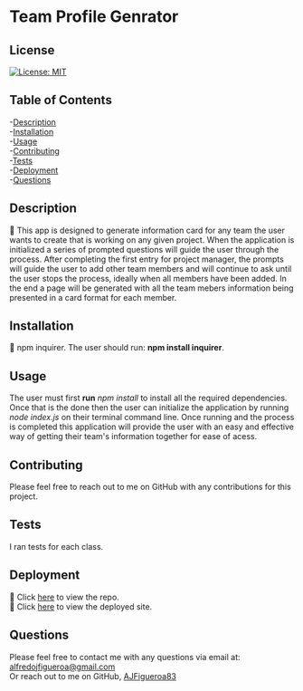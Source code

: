 # Team Profile Genrator
## License
[![License: MIT](https://img.shields.io/badge/License-MIT-yellow.svg)](https://opensource.org/licenses/MIT)
    

## Table of Contents

-[Description](#description)  
-[Installation](#installation)  
-[Usage](##usage)  
-[Contributing](#contributing)  
-[Tests](#tests)  
-[Deployment](#deployment)  
-[Questions](#questions)  


## Description

🔎 This app is designed to generate information card for any team the user wants to create that is working on any given project. When the application is initialized a series of prompted questions will guide the user through the process. After completing the first entry for project manager, the prompts will guide the user to add other team members and will continue to ask until the user stops the process, ideally when all members have been added. In the end a page will be generated with all the team mebers information being presented in a card format for each member.


## Installation

💾 npm inquirer. The user should run: **npm install inquirer**.

## Usage
The user must first **run** *npm install* to install all the required dependencies. Once that is the done then the user can initialize the application by running *node index.js* on their terminal command line. Once running and the process is completed this application will provide the user with an easy and effective way of getting their team's information together for ease of acess.


## Contributing

Please feel free to reach out to me on GitHub with any contributions for this project.



## Tests

I ran tests for each class.

## Deployment

🚀 Click [here](https://github.com/AJFigueroa83/Team-Profile-Generator) to view the repo.  
🚀 Click [here](N/A) to view the deployed site.

## Questions

Please feel free to contact me with any questions via email at: alfredojfigueroa@gmail.com  
Or reach out to me on GitHub, [AJFigueroa83](https://github.com/AJFigueroa83)

